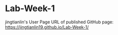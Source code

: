 # Lab-Week-1 
jingtianlin's User Page
URL of published GitHub page: https://jingtianlin19.github.io/Lab-Week-1/
